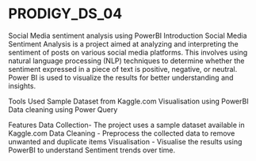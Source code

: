 # PRODIGY_DS_04
Social Media sentiment analysis using PowerBI 
Introduction
Social Media Sentiment Analysis is a project aimed at analyzing and interpreting the sentiment of posts on various social media platforms. This involves using natural language processing (NLP) techniques to determine whether the sentiment expressed in a piece of text is positive, negative, or neutral. Power BI is used to visualize the results for better understanding and insights.

Tools Used
Sample Dataset from Kaggle.com
Visualisation using PowerBI
Data cleaning using Power Query

Features
Data Collection- The project uses a sample dataset available in Kaggle.com
Data Cleaning - Preprocess the collected data to remove unwanted and duplicate items
Visualisation - Visualise the results using PowerBI to understand Sentiment trends over time. 

